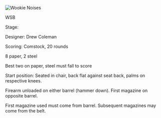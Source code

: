 ![Wookie Noises](https://github.com/bagellord/USPSA-Stages/blob/master/16-20%20rounds/Trig%20Class%20-%2020%20rounds%20-%20Comstock/Trig%20Class.png)

WSB

Stage: <wookie noises>

Designer: Drew Coleman

Scoring: Comstock, 20 rounds

8 paper, 2 steel

Best two on paper, steel must fall to score

Start position: Seated in chair, back flat against seat back, palms on respective knees.

Firearm unloaded on either barrel (hammer down). First magazine on opposite barrel.

First magazine used must come from barrel. Subsequent magazines may come from the belt.

